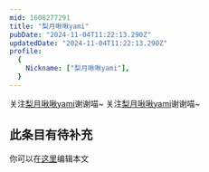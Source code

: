 ```yaml
---
mid: 1608277291
title: "梨月啾啾yami"
pubDate: "2024-11-04T11:22:13.290Z"
updatedDate: "2024-11-04T11:22:13.290Z"
profile:
  {
    Nickname: ["梨月啾啾yami"],
  }
---
```


关注[梨月啾啾yami](https://space.bilibili.com/1608277291)谢谢喵~ 关注[梨月啾啾yami](https://space.bilibili.com/1608277291)谢谢喵~

## 此条目有待补充
你可以在[这里](https://github.com/Yuhanawa/VTuber.ICU-Content/edit/master/v/梨月啾啾yami/index.md)编辑本文
